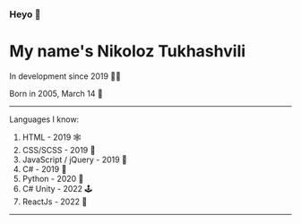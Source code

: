 ### Heyo 👋 
# My name's Nikoloz Tukhashvili
In development since 2019 👨‍💻

Born in 2005, March 14 🎂
___
Languages I know:
1) HTML - 2019 🕸
2) CSS/SCSS - 2019 🎨
3) JavaScript / jQuery - 2019 🧠
4) C# - 2019 💫
5) Python - 2020 🐍
6) C# Unity - 2022 🕹
7) ReactJs - 2022 📖
___
